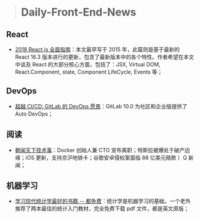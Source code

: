 > # Daily-Front-End-News

## React

- [2018 React.js 全面指南](http://t.cn/RnB8uUX)：本文最早写于 2015 年，此篇则是基于最新的 React 16.3 版本进行的更新，包含了最新版本中的各个特性。作者希望在本文中谈及 React 的大部分核心方面，包括了：JSX, Virtual DOM, React.Component, state, Component LifeCycle, Events 等；

## DevOps

- [超越 CI/CD: GitLab 的 DevOps 愿景](https://about.gitlab.com/2017/10/04/devops-strategy/)：GitLab 10.0 为社区和企业版提供了 Auto DevOps；

## 阅读

- [朝闻天下技术事](http://t.cn/Rndf9gL)：Docker 创始人兼 CTO 宣布离职；特斯拉被爆处于破产边缘；iOS 更新，支持京沪地铁卡；谷歌安卓侵权案面临 88 亿美元赔款丨 Q 新闻；

## 机器学习

- [学习现代统计学最好的书籍 -- 都免费](http://t.cn/REyKVyW)：统计学是机器学习的基础，一个老外推荐了两本最佳的统计入门教材，完全免费下载 pdf 文件，都是英文原版；
